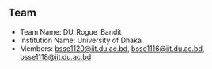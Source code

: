 ## Team
- Team Name: DU_Rogue_Bandit
- Institution Name: University of Dhaka
- Members: bsse1120@iit.du.ac.bd, bsse1116@iit.du.ac.bd, bsse1118@iit.du.ac.bd